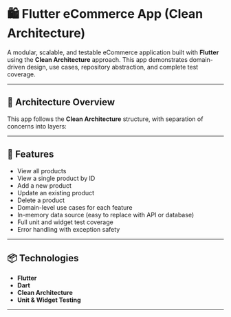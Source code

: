# 🛍️ Flutter eCommerce App (Clean Architecture)

A modular, scalable, and testable eCommerce application built with **Flutter** using the **Clean Architecture** approach. This app demonstrates domain-driven design, use cases, repository abstraction, and complete test coverage.

---

## 📐 Architecture Overview

This app follows the **Clean Architecture** structure, with separation of concerns into layers:


---

## 🧩 Features

- View all products
- View a single product by ID
- Add a new product
- Update an existing product
- Delete a product
- Domain-level use cases for each feature
- In-memory data source (easy to replace with API or database)
- Full unit and widget test coverage
- Error handling with exception safety

---

## 📦 Technologies

- **Flutter**
- **Dart**
- **Clean Architecture**
- **Unit & Widget Testing**

---